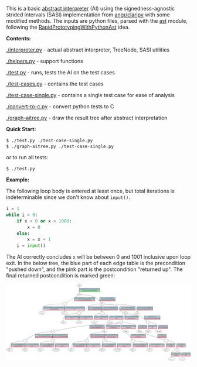 This is a basic [abstract interpreter](https://en.wikipedia.org/wiki/Abstract_interpretation) (AI) using the signedness-agnostic strided intervals (SASI) implementation from [angr/claripy](https://github.com/angr/claripy) with some modified methods. The inputs are python files, parsed with the [ast](https://docs.python.org/3/library/ast.html) module, following the [RapidPrototypingWithPythonAst](../RapidPrototypingWithPythonAst) idea.

**Contents:**

[./interpreter.py](./helpers.py) - actual abstract interpreter, TreeNode, SASI utilities

[./helpers.py](./helpers.py) - support functions

[./test.py](./test.py) - runs, tests the AI on the test cases

[./test-cases.py](./test-cases.py) - contains the test cases

[./test-case-single.py](./test-case-single.py) - contains a single test case for ease of analysis

[./convert-to-c.py](./pcode-codegen.py) - convert python tests to C

[./graph-aitree.py](./pcode-codegen.py) - draw the result tree after abstract interpretation

**Quick Start:**

```
$ ./test.py ./test-case-single.py
$ ./graph-aitree.py ./test-case-single.py
```

or to run all tests:

```
$ ./test.py
```

**Example:**

The following loop body is entered at least once, but total iterations is indeterminable since we don't know about `input()`.

```python
i = 1
while i > 0:
    if x < 0 or x > 1000:
        x = 0
    else:
        x = x + 1
    i = input()
```

The AI correctly concludes `x` will be between 0 and 1001 inclusive upon loop exit. In the below tree, the blue part of each edge table is the precondition "pushed down", and the pink part is the postcondition "returned up". The final returned postcondition is marked green:

![](./assets/ai-tree.svg)

